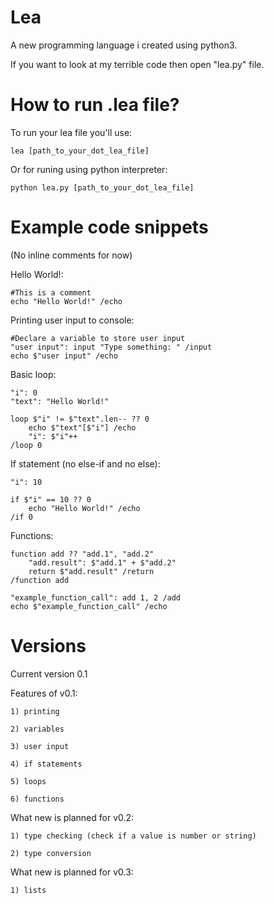 # Lea
A new programming language i created using python3.

If you want to look at my terrible code then open "lea.py" file.

# How to run .lea file?

To run your lea file you'll use:
```
lea [path_to_your_dot_lea_file]
```
Or for runing using python interpreter:
```
python lea.py [path_to_your_dot_lea_file]
```

# Example code snippets

(No inline comments for now)

Hello World!:
```
#This is a comment
echo "Hello World!" /echo
```
Printing user input to console:
```
#Declare a variable to store user input
"user input": input "Type something: " /input
echo $"user input" /echo
```
Basic loop:
```
"i": 0
"text": "Hello World!"

loop $"i" != $"text".len-- ?? 0
    echo $"text"[$"i"] /echo
    "i": $"i"++
/loop 0
```
If statement (no else-if and no else):
```
"i": 10

if $"i" == 10 ?? 0
    echo "Hello World!" /echo
/if 0
```
Functions:
```
function add ?? "add.1", "add.2"
    "add.result": $"add.1" + $"add.2"
    return $"add.result" /return
/function add

"example_function_call": add 1, 2 /add
echo $"example_function_call" /echo
```
# Versions

Current version 0.1

Features of v0.1:

    1) printing
    
    2) variables
    
    3) user input
    
    4) if statements
    
    5) loops
    
    6) functions
    
What new is planned for v0.2:

    1) type checking (check if a value is number or string)
    
    2) type conversion
    
What new is planned for v0.3:

    1) lists
